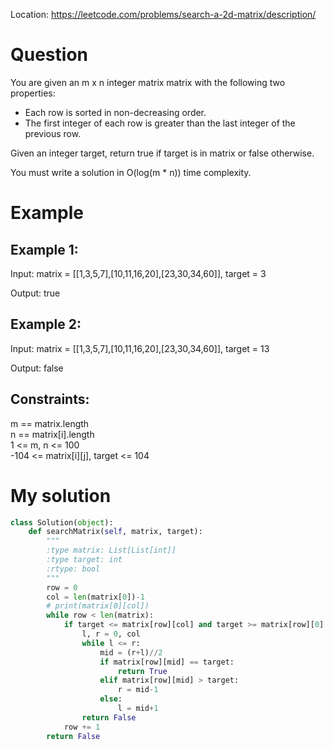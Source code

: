 Location: https://leetcode.com/problems/search-a-2d-matrix/description/
# Question
You are given an m x n integer matrix matrix with the following two properties:

- Each row is sorted in non-decreasing order.
- The first integer of each row is greater than the last integer of the previous row.

Given an integer target, return true if target is in matrix or false otherwise.

You must write a solution in O(log(m * n)) time complexity.

 
# Example

## Example 1:

Input: matrix = [[1,3,5,7],[10,11,16,20],[23,30,34,60]], target = 3

Output: true

## Example 2:

Input: matrix = [[1,3,5,7],[10,11,16,20],[23,30,34,60]], target = 13

Output: false

## Constraints:

m == matrix.length\
n == matrix[i].length\
1 <= m, n <= 100\
-104 <= matrix[i][j], target <= 104
 

# My solution 
```python
class Solution(object):
    def searchMatrix(self, matrix, target):
        """
        :type matrix: List[List[int]]
        :type target: int
        :rtype: bool
        """
        row = 0
        col = len(matrix[0])-1
        # print(matrix[0][col])
        while row < len(matrix):
            if target <= matrix[row][col] and target >= matrix[row][0]:
                l, r = 0, col
                while l <= r:
                    mid = (r+l)//2
                    if matrix[row][mid] == target:
                        return True
                    elif matrix[row][mid] > target:
                        r = mid-1
                    else:
                        l = mid+1
                return False
            row += 1
        return False
```
